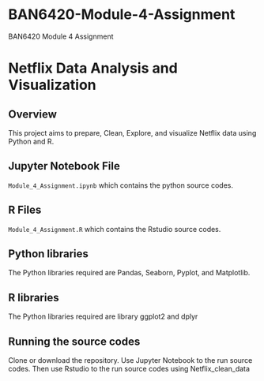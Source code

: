 # BAN6420-Module-4-Assignment
BAN6420 Module 4 Assignment

# Netflix Data Analysis and Visualization

## Overview

This project aims to prepare, Clean, Explore, and visualize Netflix data using Python and R.

## Jupyter Notebook File
`Module_4_Assignment.ipynb` which contains the python source codes.

## R Files

`Module_4_Assignment.R` which contains the Rstudio source codes.

## Python libraries 
The Python libraries required are Pandas, Seaborn, Pyplot, and Matplotlib.

## R libraries 
The Python libraries required are library ggplot2 and dplyr

## Running the source codes
Clone or download the repository.
Use Jupyter Notebook to the run source codes.
Then use Rstudio to the run source codes using Netflix_clean_data
